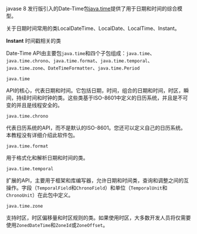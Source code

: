 javase 8 发行版引入的Date-Time包[java.time](https://docs.oracle.com/javase/8/docs/api/java/time/package-summary.html)提供了用于日期和时间的综合模型。

关于日期时间常用的类LocalDateTime、LocalDate、LocalTime、Instant。

**Instant** 时间戳相关的类

Date-Time API由主要包`java.time`和四个子包组成：`java.time`、`java.time.chrono`、`java.time.format`、`java.time.temporal`、`java.time.zone`、`DateTimeFormatter`、`java.time.Period`

```
java.time
```

API的核心，代表日期和时间。它包括日期，时间，组合的日期和时间，时区，瞬间，持续时间和时钟的类。这些类基于ISO-8601中定义的日历系统，并且是不可变的并且是线程安全的。

```
java.time.chrono
```

代表日历系统的API，而不是默认的ISO-8601。您还可以定义自己的日历系统。本教程没有详细介绍此软件包。

```
java.time.format
```

用于格式化和解析日期和时间的类。

```
java.time.temporal
```

扩展的API，主要用于框架和库编写器，允许日期和时间类，查询和调整之间的互操作。字段（`TemporalField`和`ChronoField`）和单位（`TemporalUnit`和`ChronoUnit`）在此包中定义。

```
java.time.zone
```

支持时区，时区偏移量和时区规则的类。如果使用时区，大多数开发人员将仅需要使用`ZonedDateTime`和`ZoneId`或`ZoneOffset`。



